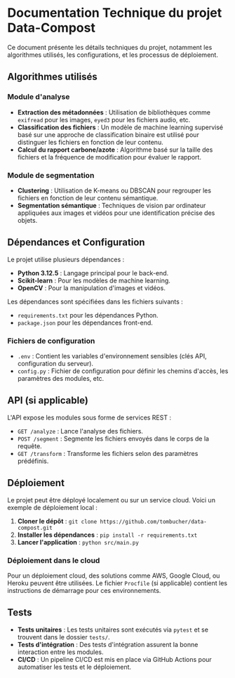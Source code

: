 # Documentation Technique du projet Data-Compost

Ce document présente les détails techniques du projet, notamment les algorithmes utilisés, les configurations, et les processus de déploiement.

## Algorithmes utilisés

### Module d'analyse

- **Extraction des métadonnées** : Utilisation de bibliothèques comme `exifread` pour les images, `eyed3` pour les fichiers audio, etc.
- **Classification des fichiers** : Un modèle de machine learning supervisé basé sur une approche de classification binaire est utilisé pour distinguer les fichiers en fonction de leur contenu.
- **Calcul du rapport carbone/azote** : Algorithme basé sur la taille des fichiers et la fréquence de modification pour évaluer le rapport.

### Module de segmentation

- **Clustering** : Utilisation de K-means ou DBSCAN pour regrouper les fichiers en fonction de leur contenu sémantique.
- **Segmentation sémantique** : Techniques de vision par ordinateur appliquées aux images et vidéos pour une identification précise des objets.

## Dépendances et Configuration

Le projet utilise plusieurs dépendances :

- **Python 3.12.5** : Langage principal pour le back-end.
- **Scikit-learn** : Pour les modèles de machine learning.
- **OpenCV** : Pour la manipulation d'images et vidéos.

Les dépendances sont spécifiées dans les fichiers suivants :
- `requirements.txt` pour les dépendances Python.
- `package.json` pour les dépendances front-end.

### Fichiers de configuration

- `.env` : Contient les variables d'environnement sensibles (clés API, configuration du serveur).
- `config.py` : Fichier de configuration pour définir les chemins d'accès, les paramètres des modules, etc.

## API (si applicable)

L'API expose les modules sous forme de services REST :

- `GET /analyze` : Lance l'analyse des fichiers.
- `POST /segment` : Segmente les fichiers envoyés dans le corps de la requête.
- `GET /transform` : Transforme les fichiers selon des paramètres prédéfinis.

## Déploiement

Le projet peut être déployé localement ou sur un service cloud. Voici un exemple de déploiement local :

1. **Cloner le dépôt** : `git clone https://github.com/tombucher/data-compost.git`
2. **Installer les dépendances** : `pip install -r requirements.txt`
3. **Lancer l'application** : `python src/main.py`

### Déploiement dans le cloud

Pour un déploiement cloud, des solutions comme AWS, Google Cloud, ou Heroku peuvent être utilisées. Le fichier `Procfile` (si applicable) contient les instructions de démarrage pour ces environnements.

## Tests

- **Tests unitaires** : Les tests unitaires sont exécutés via `pytest` et se trouvent dans le dossier `tests/`.
- **Tests d'intégration** : Des tests d'intégration assurent la bonne interaction entre les modules.
- **CI/CD** : Un pipeline CI/CD est mis en place via GitHub Actions pour automatiser les tests et le déploiement.
